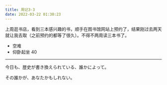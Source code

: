 ```yaml
---
title: 周记3-3
date: 2022-03-22 01:30:23
---
```

上周逛书店，看到三本感兴趣的书，顺手在图书馆网站上预约了，结果刚过去两天就让我去取（之前预约的都等了很久）。不得不两周读三本书了。

- 空难
- 仰卧起坐 40

---

今日も、歴史が書き換えられている、誰かによって。

その誰かが、あなたかもしれない。